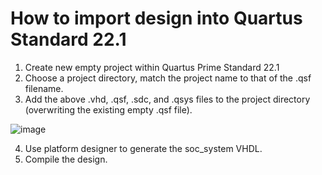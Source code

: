 # How to import design into Quartus Standard 22.1

1. Create new empty project within Quartus Prime Standard 22.1
2. Choose a project directory, match the project name to that of the .qsf filename.
3. Add the above .vhd, .qsf, .sdc, and .qsys files to the project directory (overwriting the existing empty .qsf file).

![image](https://github.com/bwa55221/de10_nano/assets/142425608/cd4ccae2-1abc-4227-95fa-085e531a4d17|width=100px|height=100px)


4. Use platform designer to generate the soc_system VHDL.
5. Compile the design.
